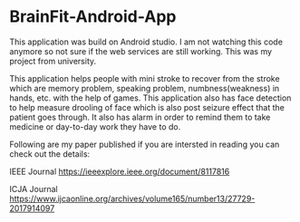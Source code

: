 # BrainFit-Android-App

This application was build on Android studio. I am not watching this code anymore so not sure if the web services are still working. This was my project from university.

 This application helps people with mini stroke to recover from the stroke which are memory problem, speaking problem, numbness(weakness) in hands, etc. with the help of games. This application also has face detection to help measure drooling of face which is also post seizure effect that the patient goes through. It also has alarm in order to remind them to take medicine or day-to-day work they have to do.
 
Following are my paper published if you are intersted in reading you can check out the details:

IEEE Journal
https://ieeexplore.ieee.org/document/8117816

ICJA Journal
https://www.ijcaonline.org/archives/volume165/number13/27729-2017914097
